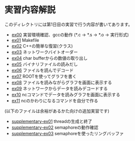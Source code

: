 実習内容解説
============

このディレクトリには第1日目の実習で行う内容が書いてあります。

- [ex00](ex00/) 実習環境確認、gccの動作 (*.c -> *.s -> *.o -> 実行形式)
- [ex01](ex01/) Makefile
- [ex02](ex02/) C++の簡単な復習(クラス)
- [ex03](ex03/) ネットワークバイトオーダー
- [ex04](ex04/) char bufferからの数値の取り出し
- [ex05](ex05/) バイナリファイルの読みだし
- [ex06](ex06/) ファイルを読んでデコード
- [ex07](ex07/) ROOTを使ってグラフを書く
- [ex08](ex08/) ファイルを読みながらグラフを画面に表示する
- [ex09](ex09/) ネットワークからデータを読みデコードする
- [ex10](ex10/) ncコマンドでデータを読みグラフを画面に表示する
- [ex11](ex11/) ncのかわりになるコマンドを自分で作る

(以下のファイルは余裕があるかた向けの追加実習です)

- [supplementary-ex01](supplementary-ex01/) threadの生成と終了
- [supplementary-ex02](supplementary-ex02/) semaphoreの動作確認
- [supplementary-ex03](supplementary-ex03/) semaphoreを使ったリングバッファ
